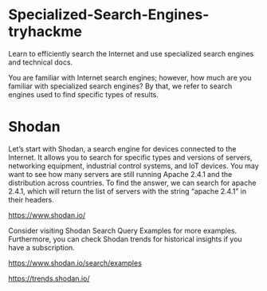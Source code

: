 # Specialized-Search-Engines-tryhackme
Learn to efficiently search the Internet and use specialized search engines and technical docs.

You are familiar with Internet search engines; however, how much are you familiar with specialized search engines? By that, we refer to search engines used to find specific types of results.

# Shodan
Let’s start with Shodan, a search engine for devices connected to the Internet. It allows you to search for specific types and versions of servers, networking equipment, industrial control systems, and IoT devices. You may want to see how many servers are still running Apache 2.4.1 and the distribution across countries. To find the answer, we can search for apache 2.4.1, which will return the list of servers with the string “apache 2.4.1” in their headers.

https://www.shodan.io/

Consider visiting Shodan Search Query Examples for more examples. Furthermore, you can check Shodan trends for historical insights if you have a subscription.

https://www.shodan.io/search/examples

https://trends.shodan.io/
